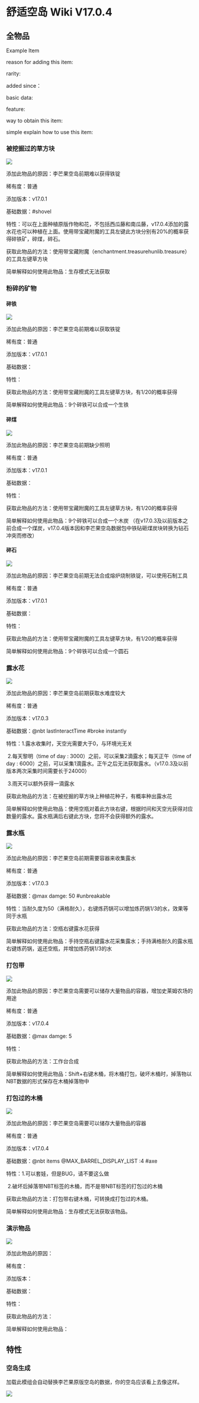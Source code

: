 # 舒适空岛 Wiki V17.0.4



## 全物品

Example Item

reason for adding this item:

rarity:

added since：

basic data:

feature:

way to obtain this item:

simple explain how to use this item:



### 被挖掘过的草方块

![](img/shoveled_grass_block-32px.png)

添加此物品的原因：李芒果空岛前期难以获得铁锭

稀有度：普通

添加版本：v17.0.1

基础数据：#shovel

特性：可以在上面种植原版作物和花，不包括西瓜藤和南瓜藤，v17.0.4添加的露水花也可以种植在上面。使用带宝藏附魔的工具左键此方块分别有20%的概率获得碎铁矿，碎煤，碎石。

获取此物品的方法：使用带宝藏附魔（enchantment.treasurehunlib.treasure）的工具左键草方块

简单解释如何使用此物品：生存模式无法获取



### 粉碎的矿物

#### 碎铁

![](img/crushed_iron_ore-32px.png)

添加此物品的原因：李芒果空岛前期难以获取铁锭

稀有度：普通

添加版本：v17.0.1

基础数据：

特性：

获取此物品的方法：使用带宝藏附魔的工具左键草方块，有1/20的概率获得

简单解释如何使用此物品：9个碎铁可以合成一个生铁



#### 碎煤

![](img/crushed_coal-32px.png)

添加此物品的原因：李芒果空岛前期缺少照明

稀有度：普通

添加版本：v17.0.1

基础数据：

特性：

获取此物品的方法：使用带宝藏附魔的工具左键草方块，有1/20的概率获得

简单解释如何使用此物品：9个碎铁可以合成一个木炭 （在v17.0.3及以前版本之前合成一个煤炭，v17.0.4版本因和李芒果空岛数据包中铁砧砸煤炭块转换为钻石冲突而修改）



#### 碎石

![](img/crushed_stone-32px.png)

添加此物品的原因：李芒果空岛前期无法合成熔炉烧制铁锭，可以使用石制工具

稀有度：普通

添加版本：v17.0.1

基础数据：

特性：

获取此物品的方法：使用带宝藏附魔的工具左键草方块，有1/20的概率获得

简单解释如何使用此物品：9个碎铁可以合成一个圆石



### 露水花

![](img/dew_flower-32px.png)

添加此物品的原因：李芒果空岛前期获取水难度较大

稀有度：普通

添加版本：v17.0.3

基础数据：@nbt lastInteractTime   #broke instantly

特性：1.露水收集时，天空光需要大于0，与环境光无关

​			2.每天黎明（time of day : 3000）之前，可以采集2滴露水；每天正午（time of day : 6000）之前，可以采集1滴露水。正午之后无法获取露水。（v17.0.3及以前版本两次采集时间需要长于24000）

​			3.雨天可以额外获得一滴露水

获取此物品的方法：在被挖掘的草方块上种植花种子，有概率种出露水花

简单解释如何使用此物品：使用空瓶对着此方块右键，根据时间和天空光获得对应数量的露水。露水瓶满后右键此方块，您将不会获得额外的露水。



### 露水瓶

![](img/dew_bottle-32px.png)

添加此物品的原因：李芒果空岛前期需要容器来收集露水

稀有度：普通

添加版本：v17.0.3

基础数据：@max damge: 50  #unbreakable

特性：当耐久度为50（满格耐久），右键炼药锅可以增加炼药锅1/3的水，效果等同于水瓶

获取此物品的方法：空瓶右键露水花获得

简单解释如何使用此物品：手持空瓶右键露水花采集露水；手持满格耐久的露水瓶右键炼药锅，返还空瓶，并增加炼药锅1/3的水



### 打包带

![](img/packing_tape-32px.png)

添加此物品的原因：李芒果空岛需要可以储存大量物品的容器，增加史莱姆农场的用途

稀有度：普通

添加版本：v17.0.4

基础数据：@max damge: 5

特性：

获取此物品的方法：工作台合成

简单解释如何使用此物品：Shift+右键木桶，将木桶打包，破坏木桶时，掉落物以NBT数据的形式保存在木桶掉落物中



### 打包过的木桶

![](img/packed_barrel-32px.png)

添加此物品的原因：李芒果空岛需要可以储存大量物品的容器

稀有度：普通

添加版本：v17.0.4

基础数据：@nbt items  @MAX_BARREL_DISPLAY_LIST :4 #axe

特性：1.可以套娃，但是BUG，请不要这么做

​			2.破坏后掉落带NBT标签的木桶，而不是带NBT标签的打包过的木桶

获取此物品的方法：打包带右键木桶，可转换成打包过的木桶。

简单解释如何使用此物品：生存模式无法获取该物品。



### 演示物品

![](img/shoveled_grass_block-32px.png)

添加此物品的原因：

稀有度：

添加版本：

基础数据：

特性：

获取此物品的方法：

简单解释如何使用此物品：

## 特性

### 空岛生成

加载此模组会自动替换李芒果原版空岛的数据，你的空岛应该看上去像这样。

![](screenshot/comfysky_skyblocks.png)
